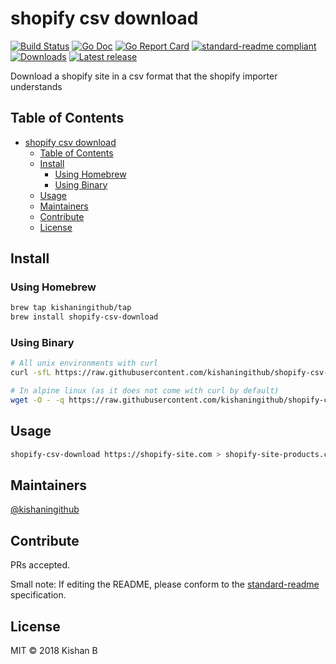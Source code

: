 # shopify csv download

[![Build Status](https://travis-ci.org/kishaningithub/shopify-csv-download.svg?branch=master)](https://travis-ci.org/kishaningithub/shopify-csv-download)
[![Go Doc](https://godoc.org/github.com/kishaningithub/shopify-csv-download?status.svg)](https://godoc.org/github.com/kishaningithub/shopify-csv-download)
[![Go Report Card](https://goreportcard.com/badge/github.com/kishaningithub/shopify-csv-download)](https://goreportcard.com/report/github.com/kishaningithub/shopify-csv-download)
[![standard-readme compliant](https://img.shields.io/badge/standard--readme-OK-green.svg?style=flat-square)](https://github.com/RichardLitt/standard-readme)
[![Downloads](https://img.shields.io/github/downloads/kishaningithub/shopify-csv-download/latest/total.svg)](https://github.com/kishaningithub/shopify-csv-download/releases)
[![Latest release](https://img.shields.io/github/release/kishaningithub/shopify-csv-download.svg)](https://github.com/kishaningithub/shopify-csv-download/releases)

Download a shopify site in a csv format that the shopify importer understands

## Table of Contents

- [shopify csv download](#shopify-csv-download)
  - [Table of Contents](#table-of-contents)
  - [Install](#install)
    - [Using Homebrew](#using-homebrew)
    - [Using Binary](#using-binary)
  - [Usage](#usage)
  - [Maintainers](#maintainers)
  - [Contribute](#contribute)
  - [License](#license)

## Install

### Using Homebrew

```bash
brew tap kishaningithub/tap
brew install shopify-csv-download
```

### Using Binary

```bash
# All unix environments with curl
curl -sfL https://raw.githubusercontent.com/kishaningithub/shopify-csv-download/master/install.sh | sudo sh -s -- -b /usr/local/bin

# In alpine linux (as it does not come with curl by default)
wget -O - -q https://raw.githubusercontent.com/kishaningithub/shopify-csv-download/master/install.sh | sudo sh -s -- -b /usr/local/bin
```

## Usage

```bash
shopify-csv-download https://shopify-site.com > shopify-site-products.csv
```

## Maintainers

[@kishaningithub](https://github.com/kishaningithub)

## Contribute

PRs accepted.

Small note: If editing the README, please conform to the [standard-readme](https://github.com/RichardLitt/standard-readme) specification.

## License

MIT © 2018 Kishan B
